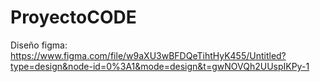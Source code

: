# ProyectoCODE


Diseño figma: https://www.figma.com/file/w9aXU3wBFDQeTihtHyK455/Untitled?type=design&node-id=0%3A1&mode=design&t=gwNOVQh2UUspIKPy-1

